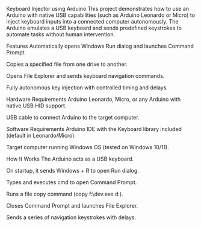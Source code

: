 Keyboard Injector using Arduino
This project demonstrates how to use an Arduino with native USB capabilities (such as Arduino Leonardo or Micro) to inject keyboard inputs into a connected computer autonomously. The Arduino emulates a USB keyboard and sends predefined keystrokes to automate tasks without human intervention.

Features
Automatically opens Windows Run dialog and launches Command Prompt.

Copies a specified file from one drive to another.

Opens File Explorer and sends keyboard navigation commands.

Fully autonomous key injection with controlled timing and delays.

Hardware Requirements
Arduino Leonardo, Micro, or any Arduino with native USB HID support.

USB cable to connect Arduino to the target computer.

Software Requirements
Arduino IDE with the Keyboard library included (default in Leonardo/Micro).

Target computer running Windows OS (tested on Windows 10/11).

How It Works
The Arduino acts as a USB keyboard.

On startup, it sends Windows + R to open Run dialog.

Types and executes cmd to open Command Prompt.

Runs a file copy command (copy f:\dev.exe d:\).

Closes Command Prompt and launches File Explorer.

Sends a series of navigation keystrokes with delays.
